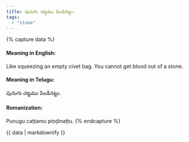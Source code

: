 ```yaml
---
title: పునుగు చట్టము పిండినట్టు.
tags:
  - "stone"
---
```


{% capture data %}
#### Meaning in English:
Like squeezing an empty civet bag.
You cannot get blood out of a stone.

#### Meaning in Telugu:
పునుగు చట్టము పిండినట్టు.

#### Romanization:
Punugu caṭṭamu piṇḍinaṭṭu.
{% endcapture %}

{{ data | markdownify }}

